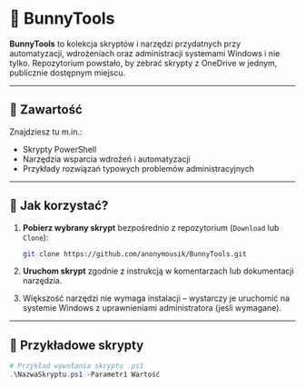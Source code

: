 # 🐰 BunnyTools

**BunnyTools** to kolekcja skryptów i narzędzi przydatnych przy automatyzacji, wdrożeniach oraz administracji systemami Windows i nie tylko. Repozytorium powstało, by zebrać skrypty z OneDrive w jednym, publicznie dostępnym miejscu.

---

## 📂 Zawartość

Znajdziesz tu m.in.:
- Skrypty PowerShell
- Narzędzia wsparcia wdrożeń i automatyzacji
- Przykłady rozwiązań typowych problemów administracyjnych

---

## 🚀 Jak korzystać?

1. **Pobierz wybrany skrypt** bezpośrednio z repozytorium (`Download` lub `Clone`):
    ```bash
    git clone https://github.com/anonymousik/BunnyTools.git
    ```

2. **Uruchom skrypt** zgodnie z instrukcją w komentarzach lub dokumentacji narzędzia.
3. Większość narzędzi nie wymaga instalacji – wystarczy je uruchomić na systemie Windows z uprawnieniami administratora (jeśli wymagane).

---

## 📝 Przykładowe skrypty

```powershell
# Przykład wywołania skryptu .ps1
.\NazwaSkryptu.ps1 -Parametr1 Wartość